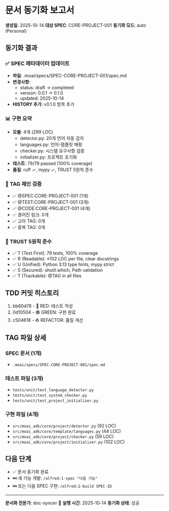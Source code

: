 # 문서 동기화 보고서

**생성일**: 2025-10-14
**대상 SPEC**: CORE-PROJECT-001
**동기화 모드**: auto (Personal)

## 동기화 결과

### ✅ SPEC 메타데이터 업데이트
- **파일**: .moai/specs/SPEC-CORE-PROJECT-001/spec.md
- **변경사항**:
  - status: draft → completed
  - version: 0.0.1 → 0.1.0
  - updated: 2025-10-14
- **HISTORY 추가**: v0.1.0 항목 추가

### 📊 구현 요약
- **모듈**: 4개 (299 LOC)
  - detector.py: 20개 언어 자동 감지
  - languages.py: 언어-템플릿 매핑
  - checker.py: 시스템 요구사항 검증
  - initializer.py: 프로젝트 초기화
- **테스트**: 79/79 passed (100% coverage)
- **품질**: ruff ✓, mypy ✓, TRUST 5원칙 준수

### 🔗 TAG 체인 검증
- ✅ @SPEC:CORE-PROJECT-001 (1개)
- ✅ @TEST:CORE-PROJECT-001 (3개)
- ✅ @CODE:CORE-PROJECT-001 (4개)
- ✅ 끊어진 링크: 0개
- ✅ 고아 TAG: 0개
- ✅ 중복 TAG: 0개

### 🎯 TRUST 5원칙 준수
- ✅ T (Test First): 79 tests, 100% coverage
- ✅ R (Readable): ≤102 LOC per file, clear docstrings
- ✅ U (Unified): Python 3.13 type hints, mypy strict
- ✅ S (Secured): shutil.which, Path validation
- ✅ T (Trackable): @TAG in all files

## TDD 커밋 히스토리
1. bb60d78 - 🔴 RED: 테스트 작성
2. 0d10504 - 🟢 GREEN: 구현 완료
3. c504618 - ♻️ REFACTOR: 품질 개선

## TAG 파일 상세

### SPEC 문서 (1개)
- `.moai/specs/SPEC-CORE-PROJECT-001/spec.md`

### 테스트 파일 (3개)
- `tests/unit/test_language_detector.py`
- `tests/unit/test_system_checker.py`
- `tests/unit/test_project_initializer.py`

### 구현 파일 (4개)
- `src/moai_adk/core/project/detector.py` (92 LOC)
- `src/moai_adk/core/template/languages.py` (44 LOC)
- `src/moai_adk/core/project/checker.py` (59 LOC)
- `src/moai_adk/core/project/initializer.py` (102 LOC)

## 다음 단계
- ✅ 문서 동기화 완료
- ⏭️ 새 기능 개발: `/alfred:1-spec "다음 기능"`
- ⏭️ 또는 다음 SPEC 구현: `/alfred:2-build SPEC-ID`

---

**문서화 전문가**: doc-syncer 📖
**실행 시간**: 2025-10-14
**동기화 상태**: 성공
